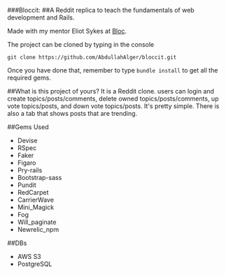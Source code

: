 ###Bloccit: 
##A Reddit replica to teach the fundamentals of web development and Rails.

Made with my mentor Eliot Sykes at [Bloc](http://bloc.io).

The project can be cloned by typing in the console 

`git clone https://github.com/AbdullahAlger/bloccit.git`

Once you have done that, remember to type `bundle install` to get all the required gems.

##What is this project of yours? 
It is a Reddit clone. users can login and create topics/posts/comments, delete owned topics/posts/comments, up vote topics/posts, and down vote topics/posts. It's pretty simple. There is also a tab that shows posts that are trending. 

##Gems Used
* Devise
* RSpec
* Faker
* Figaro
* Pry-rails
* Bootstrap-sass
* Pundit
* RedCarpet
* CarrierWave
* Mini_Magick
* Fog
* Will_paginate
* Newrelic_npm

##DBs
* AWS S3
* PostgreSQL

